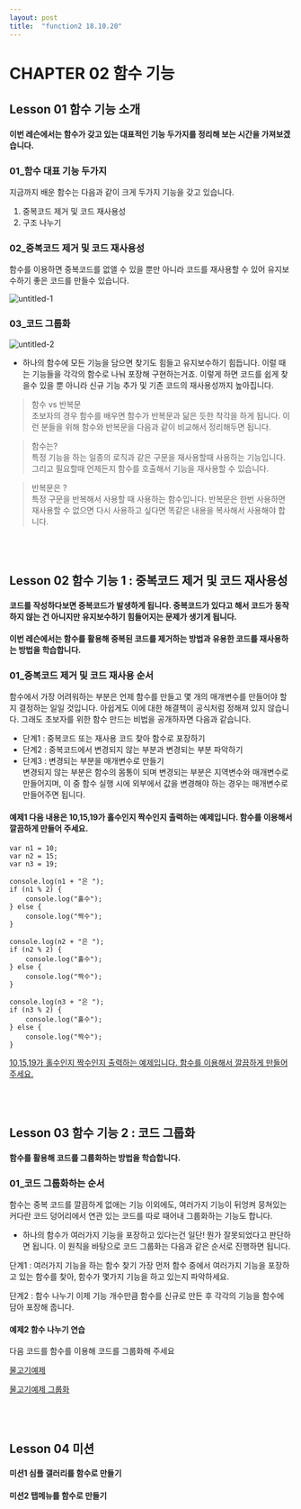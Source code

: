 ```yaml
---
layout: post
title:  "function2 18.10.20"
---
```


CHAPTER 02 함수 기능
=============

Lesson 01 함수 기능 소개 
-------------

#### 이번 레슨에서는 함수가 갖고 있는 대표적인 기능 두가지를 정리해 보는 시간을 가져보겠습니다.

### 01_함수 대표 기능 두가지

지금까지 배운 함수는 다음과 같이 크게 두가지 기능을 갖고 있습니다.

01. 중복코드 제거 및 코드 재사용성
02. 구조 나누기

### 02_중복코드 제거 및 코드 재사용성

함수를 이용하면 중복코드를 없앨 수 있을 뿐만 아니라 코드를 재사용할 수 있어 유지보수하기 좋은 코드를 만들수 있습니다.

![untitled-1](https://user-images.githubusercontent.com/42795906/47192532-c6da2c00-d388-11e8-8f09-36460eb871a5.gif)

### 03_코드 그룹화

![untitled-2](https://user-images.githubusercontent.com/42795906/47192597-233d4b80-d389-11e8-8ca5-b52d7a3d3b4a.gif)

- 하나의 함수에 모든 기능을 담으면 찾기도 힘들고 유지보수하기 힘듭니다. 이럴 때는 기능들을 각각의 함수로 나눠 포장해 구현하는거죠. 이렇게 하면 코드를 쉽게 찾을수 있을 뿐 아니라
신규 기능 추가 및 기존 코드의 재사용성까지 높아집니다.

> 함수 vs 반복문<br />
> 초보자의 경우 함수를 배우면 함수가 반복문과 닮은 듯한 착각을 하게 됩니다. 이런 분들을 위해 함수와 반복문을 다음과 같이 비교해서 정리해두면 됩니다.<br />

> 함수는?<br />
> 특정 기능을 하는 일종의 로직과 같은 구문을 재사용할때 사용하는 기능입니다. 그리고 필요할때 언제든지 함수를 호출해서 기능을 재사용할 수 있습니다.<br />

> 반복문은 ?<br />
> 특정 구문을 반복해서 사용할 때 사용하는 함수입니다. 반복문은 한번 사용하면 재사용할 수 없으면 다시 사용하고 싶다면 똑같은 내용을 복사해서 사용해야 합니다.

<br /><br />
Lesson 02 함수 기능 1 : 중복코드 제거 및 코드 재사용성
-------------

#### 코드를 작성하다보면 중복코드가 발생하게 됩니다. 중복코드가 있다고 해서 코드가 동작하지 않는 건 아니지만 유지보수하기 힘들어지는 문제가 생기게 됩니다. 
#### 이번 레슨에서는 함수를 활용해 중복된 코드를 제거하는 방법과 유용한 코드를 재사용하는 방법을 학습합니다.

### 01_중복코드 제거 및 코드 재사용 순서

함수에서 가장 어려워하는 부분은 언제 함수를 만들고 몇 개의 매개변수를 만들어야 할지 결정하는 일일 것입니다. 아쉽게도 이에 대한 해결책이 공식처럼 정해져 있지 않습니다.
그래도 초보자를 위한 함수 만드는 비법을 공개하자면 다음과 같습니다.

- 단계1 : 중복코드 또는 재사용 코드 찾아 함수로 포장하기
- 단계2 : 중복코드에서 변경되지 않는 부분과 변경되는 부분 파악하기
- 단계3 : 변경되는 부분을 매개변수로 만들기<br />
          변경되지 않는 부분은 함수의 몸통이 되며 변경되는 부분은 지역변수와 매개변수로 만들어지며, 이 중 함수 실행 시에 외부에서 값을 변경해야 하는 경우는 매개변수로 만들어주면 됩니다.

#### 예제1 다음 내용은 10,15,19가 홀수인지 짝수인지 출력하는 예제입니다. 함수를 이용해서 깔끔하게 만들어 주세요.
<pre><code>var n1 = 10;
var n2 = 15;
var n3 = 19;

console.log(n1 + "은 ");
if (n1 % 2) {
	console.log("홀수");
} else {
	console.log("짝수");
}

console.log(n2 + "은 ");
if (n2 % 2) {
	console.log("홀수");
} else {
	console.log("짝수");
}

console.log(n3 + "은 ");
if (n3 % 2) {
	console.log("홀수");
} else {
	console.log("짝수");
}</code></pre>

[10,15,19가 홀수인지 짝수인지 출력하는 예제입니다. 함수를 이용해서 깔끔하게 만들어 주세요.](https://jsfiddle.net/0qjhxL2e/)

<br /><br />
Lesson 03 함수 기능 2 : 코드 그룹화
-------------

#### 함수를 활용해 코드를 그룹화하는 방법을 학습합니다. 

### 01_코드 그룹화하는 순서

함수는 중복 코드를 깔끔하게 없애는 기능 이외에도, 여러가지 기능이 뒤엉켜 뭉쳐있는 커다란 코드 덩어리에서 연관 있는 코드를 따로 때어내 그룹화하는 기능도 합니다.

- 하나의 함수가 여러가지 기능을 포장하고 있다는건 일단! 뭔가 잘못되었다고 판단하면 됩니다. 이 원칙을 바탕으로 코드 그룹화는 다음과 같은 순서로 진행하면 됩니다.

단계1 : 여러가지 기능을 하는 함수 찾기
가장 먼저 함수 중에서 여러가지 기능을 포장하고 있는 함수를 찾아, 함수가 몇가지 기능을 하고 있는지 파악하세요.

단계2 : 함수 나누기
이제 기능 개수만큼 함수를 신규로 만든 후 각각의 기능을 함수에 담아 포장해 줍니다.

#### 예제2 함수 나누기 연습

다음 코드를 함수를 이용해 코드를 그룹화해 주세요

[물고기예제](https://jsfiddle.net/dL14hcqn/1/)

[물고기예제 그룹화](https://jsfiddle.net/s7fhdc91/6/)
 
<br /><br />
Lesson 04 미션
-------------

#### 미션1 심플 갤러리를 함수로 만들기

#### 미션2 탭메뉴를 함수로 만들기


